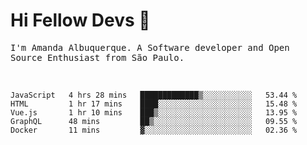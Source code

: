 # Hi Fellow Devs :wave:
   
<p>
  <samp>
    I'm Amanda Albuquerque. A Software developer and Open Source Enthusiast from São Paulo.
  </samp>

  
<!--   [![Twitter Follow](https://img.shields.io/twitter/follow/alalbux?style=social)](https://www.twitter.com/alalbux)
  [![Linkedin Badge](https://img.shields.io/badge/-alalbux-blue?style=flat-square&logo=Linkedin&logoColor=white&link=https://www.linkedin.com/in/alalbux/)](https://www.linkedin.com/in/alalbux/)
  [![Medium Badge](https://img.shields.io/badge/-alalbux-black?style=flat-square&logo=Medium&logoColor=white&link=https://medium.com/@alalbux)](https://medium.com/@alalbux) -->
</p>

  <br/>
  

<!--START_SECTION:waka-->
```text
JavaScript   4 hrs 28 mins   █████████████▒░░░░░░░░░░░   53.44 % 
HTML         1 hr 17 mins    ████░░░░░░░░░░░░░░░░░░░░░   15.48 % 
Vue.js       1 hr 10 mins    ███▒░░░░░░░░░░░░░░░░░░░░░   13.95 % 
GraphQL      48 mins         ██▒░░░░░░░░░░░░░░░░░░░░░░   09.55 % 
Docker       11 mins         ▓░░░░░░░░░░░░░░░░░░░░░░░░   02.36 % 
```
<!--END_SECTION:waka-->

